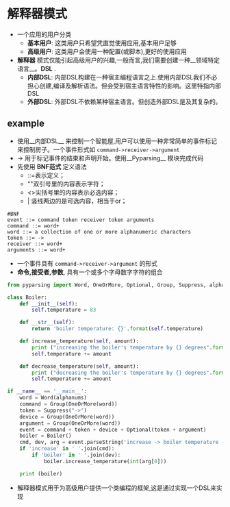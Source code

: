 # 解释器模式
* 一个应用的用户分类
    * __基本用户__: 这类用户只希望凭直觉使用应用,基本用户足够
    * __高级用户__: 这类用户会使用一种配置(或脚本),更好的使用应用
* __解释器__ 模式仅能引起高级用户的兴趣,一般而言,我们需要创建一种__领域特定语言__。__DSL__ .
    * __内部DSL__: 内部DSL构建在一种宿主编程语言之上.使用内部DSL我们不必担心创建,编译及解析语法。但会受到宿主语言特性的影响。这里特指内部DSL
    * __外部DSL__: 外部DSL不依赖某种宿主语言。但创造外部DSL是及其复杂的。
## example
* 使用__内部DSL__ 来控制一个智能屋,用户可以使用一种非常简单的事件标记来控制房子。一个事件形式如 ``` command->receiver->argument ```
* -> 用于标记事件的结束和声明开始。使用__Pyparsing__ 模块完成代码
* 先使用 __BNF范式__  定义语法
    * ::=表示定义；
    * ""双引号里的内容表示字符；
    * <>尖括号里的内容表示必选内容；
    * | 竖线两边的是可选内容，相当于or；

```
#BNF
event ::= command token receiver token arguments
command ::= word+
word ::= a collection of one or more alphanumeric characters
token ::= ->
receiver ::= word+
arguments ::= word+
```

* 一个事件具有 ``` command->receiver->argument ``` 的形式
* __命令,接受者,参数__, 具有一个或多个字母数字字符的组合 

```python
from pyparsing import Word, OneOrMore, Optional, Group, Suppress, alphanums

class Boiler:
    def __init__(self):
        self.temperature = 83

    def __str__(self):
        return 'boiler temperature: {}'.format(self.temperature)

    def increase_temperature(self, amount):
        print ("increasing the boiler's temperature by {} degrees".format(amount))
        self.temperature += amount

    def decrease_temperature(self, amount):
        print ("decreasing the boiler's temperature by {} degrees".format(amount))
        self.temperature += amount

if __name__ == '__main__':
    word = Word(alphanums)
    command = Group(OneOrMore(word))
    token = Suppress("->")
    device = Group(OneOrMore(word))
    argument = Group(OneOrMore(word))
    event = command + token + device + Optional(token + argument)
    boiler = Boiler()
    cmd, dev, arg = event.parseString('increase -> boiler temperature -> 3 degrees')
    if 'increase' in ' '.join(cmd):
        if 'boiler' in ' '.join(dev):
            boiler.increase_temperature(int(arg[0]))

    print (boiler)

```

* 解释器模式用于为高级用户提供一个类编程的框架,这是通过实现一个DSL来实现


